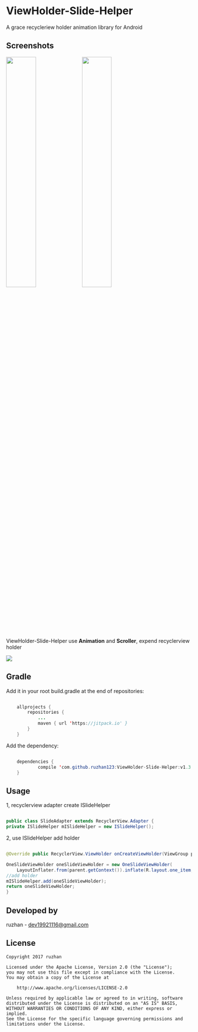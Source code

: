 
ViewHolder-Slide-Helper
===============

A grace recycleriew holder animation library for Android


Screenshots
-----
<a href="gif/slide01.gif"><img src="gif/slide01.gif" width="40%"/></a>
<a href="gif/slide02.gif"><img src="gif/slide02.gif" width="40%"/></a>


ViewHolder-Slide-Helper use **Animation** and **Scroller**, expend recyclerview holder

[![](https://jitpack.io/v/ruzhan123/ViewHolder-Slide-Helper.svg)](https://jitpack.io/#ruzhan123/ViewHolder-Slide-Helper)

Gradle
------

Add it in your root build.gradle at the end of repositories:


```java

	allprojects {
		repositories {
			...
			maven { url 'https://jitpack.io' }
		}
	}
```

Add the dependency:


```java

	dependencies {
	        compile 'com.github.ruzhan123:ViewHolder-Slide-Helper:v1.3'
	}
```

Usage
-----

1, recyclerview adapter create ISlideHelper

```java

public class SlideAdapter extends RecyclerView.Adapter {
private ISlideHelper mISlideHelper = new ISlideHelper();
```

2, use ISlideHelper add holder

```java

@Override public RecyclerView.ViewHolder onCreateViewHolder(ViewGroup parent, int viewType) {

OneSlideViewHolder oneSlideViewHolder = new OneSlideViewHolder(
	LayoutInflater.from(parent.getContext()).inflate(R.layout.one_item, parent, false));
//add holder
mISlideHelper.add(oneSlideViewHolder);
return oneSlideViewHolder;
}
```

Developed by
-------

 ruzhan - <a href='javascript:'>dev19921116@gmail.com</a>


License
-------

    Copyright 2017 ruzhan

    Licensed under the Apache License, Version 2.0 (the "License");
    you may not use this file except in compliance with the License.
    You may obtain a copy of the License at

        http://www.apache.org/licenses/LICENSE-2.0

    Unless required by applicable law or agreed to in writing, software
    distributed under the License is distributed on an "AS IS" BASIS,
    WITHOUT WARRANTIES OR CONDITIONS OF ANY KIND, either express or implied.
    See the License for the specific language governing permissions and
    limitations under the License.
